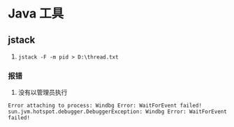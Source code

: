 # Java 工具




## jstack

1. `jstack -F -m pid > D:\thread.txt`


### 报错
1. 没有以管理员执行
```log
Error attaching to process: Windbg Error: WaitForEvent failed!
sun.jvm.hotspot.debugger.DebuggerException: Windbg Error: WaitForEvent failed!
```